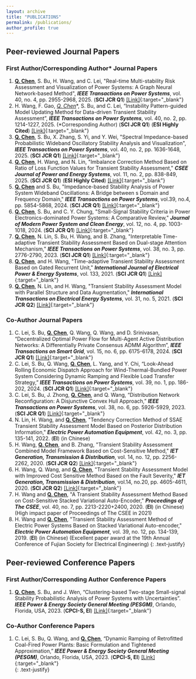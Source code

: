 ```yaml
---
layout: archive
title: "PUBLICATIONS"
permalink: /publications/
author_profile: true
---
```


## Peer-reviewed Journal Papers
### First Author/Corresponding Author* Journal Papers
1. **<u>Q. Chen</u>**, S. Bu, H. Wang, and C. Lei, "Real-time Multi-stability Risk Assessment and Visualization of Power Systems: A Graph Neural Network-based Method", ***IEEE Transactions on Power Systems***, vol. 40, no. 4, pp. 2955-2968, 2025. (**SCI JCR Q1**) [[Link]](https://ieeexplore.ieee.org/abstract/document/10819251){:target="_blank"}<br>
2. H. Wang, F. Gao, **<u>Q. Chen*</u>**, S. Bu, and C. Lei, “Instability Pattern-guided Model Updating Method for Data-driven Transient Stability Assessment”, ***IEEE Transactions on Power Systems***, vol. 40, no. 2, pp. 1214-1227, 2025. (*Corresponding Author) (**SCI JCR Q1**) (**ESI Highly Cited**) [[Link]](https://ieeexplore.ieee.org/document/10599816){:target="_blank"}<br>
3. **<u>Q. Chen</u>**, S. Bu, X. Zhang, S. Yi, and Y. Wei, "Spectral Impedance-based Probabilistic Wideband Oscillatory Stability Analysis and Visualization", ***IEEE Transactions on Power Systems***, vol. 40, no. 2, pp. 1636-1648, 2025. (**SCI JCR Q1**) [[Link]](https://ieeexplore.ieee.org/document/10582543){:target="_blank"}<br>
4. **<u>Q. Chen</u>**, H. Wang, and N. Lin, "Imbalance Correction Method Based on Ratio of Loss Function Values for Transient Stability Assessment," ***CSEE Journal of Power and Energy Systems***, vol. 11, no. 2, pp. 838-849, 2025. (**SCI JCR Q1**) (**ESI Highly Cited**) [[Link]](https://ieeexplore.ieee.org/document/9770511){:target="_blank"}<br>
5. **<u>Q. Chen</u>** and S. Bu, "Impedance-based Stability Analysis of Power System Wideband Oscillations: A Bridge between s Domain and Frequency Domain," ***IEEE Transactions on Power Systems***, vol.39, no.4, pp. 5854-5868, 2024. (**SCI JCR Q1**) [[Link]](https://ieeexplore.ieee.org/document/10360322){:target="_blank"}<br>
6. **<u>Q. Chen</u>**, S. Bu, and C. Y. Chung, "Small-Signal Stability Criteria in Power Electronics-dominated Power Systems: A Comparative Review," ***Journal of Modern Power System and Clean Energy***, vol. 12, no. 4, pp. 1003-1018, 2024. (**SCI JCR Q1**) [[Link]](https://ieeexplore.ieee.org/document/10355078){:target="_blank"}<br>
7. **<u>Q. Chen</u>**, N. Lin, S. Bu, H. Wang, and B. Zhang, "Interpretable Time-adaptive Transient Stability Assessment Based on Dual-stage Attention Mechanism," ***IEEE Transactions on Power Systems***, vol. 38, no. 3, pp. 2776-2790, 2023. (**SCI JCR Q1**) [[Link]](https://ieeexplore.ieee.org/document/9802730){:target="_blank"}<br>
8. **<u>Q. Chen</u>**, and H. Wang, "Time-adaptive Transient Stability Assessment Based on Gated Recurrent Unit," ***International Journal of Electrical Power & Energy Systems***, vol. 133, 2021. (**SCI JCR Q1**) [[Link]](https://doi.org/10.1016/j.ijepes.2021.107156){:target="_blank"}<br>
9. **<u>Q. Chen</u>**, N. Lin, and H. Wang, "Transient Stability Assessment Model with Parallel Structure and Data Augmentation," ***International Transactions on Electrical Energy Systems***, vol. 31, no. 5, 2021. (**SCI JCR Q2**) [[Link]](https://doi.org/10.1002/2050-7038.12872){:target="_blank"}<br>

### Co-Author Journal Papers
1. C. Lei, S. Bu, **<u>Q. Chen</u>**, Q. Wang, Q. Wang, and D. Srinivasan, “Decentralized Optimal Power Flow for Multi-Agent Active Distribution Networks: A Differentially Private Consensus ADMM Algorithm”, ***IEEE Transactions on Smart Grid***, vol. 15, no. 6, pp. 6175-6178, 2024. (**SCI JCR Q1**) [[Link]](https://ieeexplore.ieee.org/document/10659236){:target="_blank"}<br>
2. C. Lei, S. Bu, Q. Wang, **<u>Q. Chen</u>**, L. Yang, and Y. Chi, “Look-Ahead Rolling Economic Dispatch Approach for Wind-Thermal-Bundled Power System Considering Dynamic Ramping and Flexible Load Transfer Strategy,” ***IEEE Transactions on Power Systems***, vol. 39, no. 1, pp. 186-202, 2024. (**SCI JCR Q1**) [[Link]](https://ieeexplore.ieee.org/document/10026349){:target="_blank"}<br>
3. C. Lei, S. Bu, J. Zhong, **<u>Q. Chen</u>**, and Q. Wang, “Distribution Network Reconfiguration: A Disjunctive Convex Hull Approach,” ***IEEE Transactions on Power Systems***, vol. 38, no. 6, pp. 5926-5929, 2023. (**SCI JCR Q1**) [[Link]](https://ieeexplore.ieee.org/document/10214389){:target="_blank"}<br>
4. N. Lin, H. Wang, and **<u>Q. Chen</u>**, "Tendency Correction Method of SSAE Transient Stability Assessment Model Based on Posterior Distribution Information," ***Electric Power Automation Equipment***, vol. 42, no. 3, pp. 135-141, 2022. (**EI**) (in Chinese)<br>
5. H. Wang, **<u>Q. Chen</u>**, and B. Zhang, "Transient Stability Assessment Combined Model Framework Based on Cost-Sensitive Method," ***IET Generation, Transmission & Distribution***, vol. 14, no. 12, pp. 2256-2262, 2020. (**SCI JCR Q2**) [[Link]](https://doi.org/10.1049/iet-gtd.2019.1562){:target="_blank"}<br>
6. H. Wang, Q. Wang, and **<u>Q. Chen</u>**, "Transient Stability Assessment Model with Improved Cost Sensitive Method Based on the Fault Severity," ***IET Generation, Transmission & Distribution***, vol.14, no.20, pp. 4605-4611, 2020. (**SCI JCR Q2**) [[Link]](https://doi.org/10.1049/iet-gtd.2020.0967){:target="_blank"}<br>
7. H. Wang and **<u>Q. Chen</u>**, "A Transient Stability Assessment Method Based on Cost-Sensitive Stacked Variational Auto-Encoder," ***Proceedings of The CSEE***, vol. 40, no. 7, pp. 2213-2220+2400, 2020. (**EI**) (in Chinese) (High impact paper of Proceedings of The CSEE in 2021)<br>
8. H. Wang and **<u>Q. Chen</u>**, "Transient Stability Assessment Method of Electric Power Systems Based on Stacked Variational Auto-encoder," ***Electric Power Automation Equipment***, vol. 39, no. 12, pp. 134-139, 2019. (**EI**) (in Chinese) (Excellent paper award at the 19th Annual Conference of Fujian Society for Electrical Engineering)
{: .text-justify}


## Peer-reviewed Conference Papers
### First Author/Corresponding Author Conference Papers
1. **<u>Q. Chen</u>**, S. Bu, and J. Wen, “Clustering-based Two-stage Small-signal Stability Probabilistic Analysis of Power Systems with Uncertainties”. ***IEEE Power & Energy Society General Meeting (PESGM)***, Orlando, Florida, USA, 2023. (**CPCI-S, EI**) [[Link]](https://ieeexplore.ieee.org/document/10252926){:target="_blank"}<br>

### Co-Author Conference Papers
1. C. Lei, S. Bu, Q. Wang, and **<u>Q. Chen</u>**, “Dynamic Ramping of Retrofitted Coal-Fired Power Plants: Basic Formulation and Tightened Approximation,” ***IEEE Power & Energy Society General Meeting (PESGM)***, Orlando, Florida, USA, 2023. (**CPCI-S, EI**) [[Link]](https://ieeexplore.ieee.org/document/10253043){:target="_blank"}<br>
{: .text-justify}
